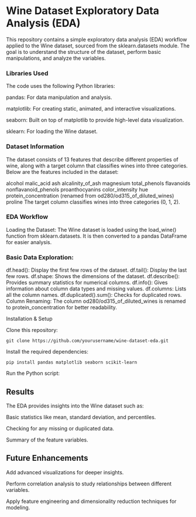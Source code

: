 # Wine Dataset Exploratory Data Analysis (EDA)

This repository contains a simple exploratory data analysis (EDA) workflow applied to the Wine dataset, sourced from the sklearn.datasets module. The goal is to understand the structure of the dataset, perform basic manipulations, and analyze the variables.

### Libraries Used
The code uses the following Python libraries:

pandas: For data manipulation and analysis.

matplotlib: For creating static, animated, and interactive visualizations.

seaborn: Built on top of matplotlib to provide high-level data visualization.

sklearn: For loading the Wine dataset.

### Dataset Information
The dataset consists of 13 features that describe different properties of wine, along with a target column that classifies wines into three categories. Below are the features included in the dataset:


alcohol
malic_acid
ash
alcalinity_of_ash
magnesium
total_phenols
flavanoids
nonflavanoid_phenols
proanthocyanins
color_intensity
hue
protein_concentration (renamed from od280/od315_of_diluted_wines)
proline
The target column classifies wines into three categories (0, 1, 2).


### EDA Workflow
Loading the Dataset: The Wine dataset is loaded using the load_wine() function from sklearn.datasets. It is then converted to a pandas DataFrame for easier analysis.

### Basic Data Exploration:

df.head(): Display the first few rows of the dataset.
df.tail(): Display the last few rows.
df.shape: Shows the dimensions of the dataset.
df.describe(): Provides summary statistics for numerical columns.
df.info(): Gives information about column data types and missing values.
df.columns: Lists all the column names.
df.duplicated().sum(): Checks for duplicated rows.
Column Renaming: The column od280/od315_of_diluted_wines is renamed to protein_concentration for better readability.

Installation & Setup

Clone this repository:

    git clone https://github.com/yourusername/wine-dataset-eda.git

Install the required dependencies:

    pip install pandas matplotlib seaborn scikit-learn
Run the Python script:


## Results

The EDA provides insights into the Wine dataset such as:

  Basic statistics like mean, standard deviation, and percentiles.
  
  Checking for any missing or duplicated data.
  
  Summary of the feature variables.
  
## Future Enhancements
  
  Add advanced visualizations for deeper insights.
  
  Perform correlation analysis to study relationships between different variables.
  
  Apply feature engineering and dimensionality reduction techniques for modeling.
  
